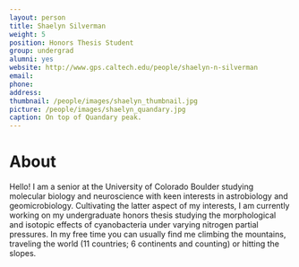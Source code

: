 ```yaml
---
layout: person
title: Shaelyn Silverman
weight: 5
position: Honors Thesis Student
group: undergrad
alumni: yes
website: http://www.gps.caltech.edu/people/shaelyn-n-silverman
email:
phone:
address:
thumbnail: /people/images/shaelyn_thumbnail.jpg
picture: /people/images/shaelyn_quandary.jpg
caption: On top of Quandary peak.
---
```


# About

Hello! I am a senior at the University of Colorado Boulder studying molecular biology and neuroscience with keen interests in astrobiology and geomicrobiology. Cultivating the latter aspect of my interests, I am currently working on my undergraduate honors thesis studying the morphological and isotopic effects of cyanobacteria under varying nitrogen partial pressures. In my free time you can usually find me climbing the mountains, traveling the world (11 countries; 6 continents and counting) or hitting the slopes.
